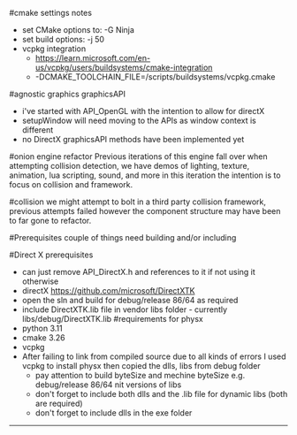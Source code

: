 

#cmake settings notes
* set CMake options to: -G Ninja
* set build options: -j 50 
* vcpkg integration
  - https://learn.microsoft.com/en-us/vcpkg/users/buildsystems/cmake-integration
  - -DCMAKE_TOOLCHAIN_FILE=<vcpkg-root>/scripts/buildsystems/vcpkg.cmake
  

#agnostic graphics graphicsAPI
- i've started with API_OpenGL with the intention to allow for directX
- setupWindow will need moving to the APIs as window context is different
- no DirectX graphicsAPI methods have been implemented yet

#onion engine refactor
Previous iterations of this engine fall over when attempting collision detection,
we have demos of lighting, texture, animation, lua scripting, sound, and more
in this iteration the intention is to focus on collision and framework.

#collision
we might attempt to bolt in a third party collision framework, previous attempts failed 
however the component structure may have been to far gone to refactor. 

#Prerequisites
couple of things need building and/or including

#Direct X prerequisites
- can just remove API_DirectX.h and references to it if not using it otherwise
- directX https://github.com/microsoft/DirectXTK
- open the sln and build for debug/release 86/64 as required
- include DirectXTK.lib file in vendor libs folder - currently libs/debug/DirectXTK.lib
#requirements for physx
- python 3.11
- cmake 3.26
- vcpkg 
- After failing to link from compiled source due to all kinds of errors I used vcpkg to install physx then copied the dlls, libs from debug folder
  - pay attention to build byteSize and mechine byteSize e.g. debug/release 86/64 nit versions of libs
  - don't forget to include both dlls and the .lib file for dynamic libs (both are required)
  - don't forget to include dlls in the exe folder
---